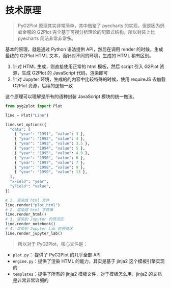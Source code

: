 # 技术原理

> PyG2Plot 原理其实非常简单，其中借鉴了 pyecharts 的实现，但是因为蚂蚁金服的 G2Plot 完全基于可视分析理论的配置式结构，所以封装上比 pyecharts 简洁非常非常多。

基本的原理，就是通过 Python 语法提供 API，然后在调用 render 的时候，生成最终的 G2Plot HTML 文本，而针对不同的环境，生成的 HTML 稍有区别。

1. 针对 HTML 生成，则直接使用正常的 html 模板，然后 script 引入 G2Plot 资源，生成 G2Plot 的 JavaScript 代码，渲染即可
2. 针对 Jupyter 环境，生成的的内容中比较特殊的时候，使用 requireJS 去加载 G2Plot 资源，后续的逻辑一致

这个原理可以理解是所有的语种封装 JavaScript 模块的统一做法。

```py
from pyg2plot import Plot

line = Plot("Line")

line.set_options({
  "data": [
    { "year": "1991", "value": 3 },
    { "year": "1992", "value": 4 },
    { "year": "1993", "value": 3.5 },
    { "year": "1994", "value": 5 },
    { "year": "1995", "value": 4.9 },
    { "year": "1996", "value": 6 },
    { "year": "1997", "value": 7 },
    { "year": "1998", "value": 9 },
    { "year": "1999", "value": 13 },
  ],
  "xField": "year",
  "yField": "value",
})

# 1. 渲染成 html 文件
line.render("plot.html")
# 2. 渲染成 html 字符串
line.render_html()
# 3. 渲染到 Jupyter 的预览区
line.render_notebook()
# 4. 渲染到 Jupyter Lab 的预览区
line.render_jupyter_lab()
```

> 所以对于 PyG2Plot，核心文件是：

- `plot.py`： 提供了 PyG2Plot 的几乎全部 API
- `engine.py`：提供了渲染 HTML 的能力，其实是基于 jinja2 这个模板引擎实现的
- `templates`：提供了所有的 jinja2 模板文件，对于模板怎么用，jinja2 的文档是非常非常详细的
